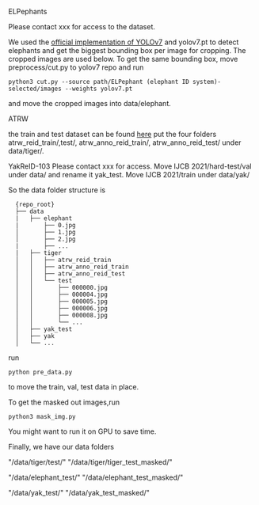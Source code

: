 ELPephants

Please contact xxx for access to the dataset.  

We used the [official implementation of YOLOv7](https://github.com/WongKinYiu/yolov7) and yolov7.pt to detect elephants and get the biggest bounding box per image for cropping. The cropped images are used below. To get the same bounding box, move preprocess/cut.py to yolov7 repo and run
```
python3 cut.py --source path/ELPephant (elephant ID system)-selected/images --weights yolov7.pt
```
and move the cropped images into data/elephant.


ATRW

the train and test dataset can be found [here](https://cvwc2019.github.io/challenge.html)
put the four folders atrw_reid_train/,test/, atrw_anno_reid_train/, atrw_anno_reid_test/ under data/tiger/.


YakReID-103
Please contact xxx for access.
Move IJCB 2021/hard-test/val under data/ and rename it yak_test. Move IJCB 2021/train under data/yak/


So the data folder structure is 
```
  {repo_root}
  ├── data
  |   ├── elephant
  |       ├── 0.jpg
  │       ├── 1.jpg
  │       ├── 2.jpg
  |       ├── ...
  |   ├── tiger
  │   │   ├── atrw_reid_train
  │   │   ├── atrw_anno_reid_train
  │   │   ├── atrw_anno_reid_test
  │   │   └── test
  │   │       ├── 000000.jpg
  │   │       ├── 000004.jpg
  │   │       ├── 000005.jpg
  │   │       ├── 000006.jpg
  │   │       ├── 000008.jpg
  │   │       └── ...
  │   ├── yak_test
  │   ├── yak
  │   └── ...
```

run
```
python pre_data.py
```
to move the train, val, test data in place.

To get the masked out images,run
```
python3 mask_img.py
```
You might want to run it on GPU to save time.


Finally, we have our data folders




"/data/tiger/test/"
"/data/tiger/tiger_test_masked/"

"/data/elephant_test/"
"/data/elephant_test_masked/"

"/data/yak_test/"
"/data/yak_test_masked/"